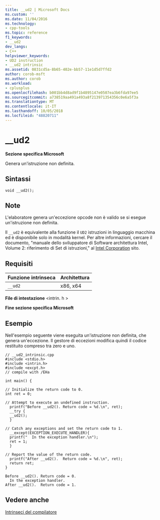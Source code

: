 ```yaml
---
title: __ud2 | Microsoft Docs
ms.custom: ''
ms.date: 11/04/2016
ms.technology:
- cpp-tools
ms.topic: reference
f1_keywords:
- __ud2
dev_langs:
- C++
helpviewer_keywords:
- UD2 instruction
- __ud2 intrinsic
ms.assetid: 0831cd5a-8b65-402e-bb57-11e1d5d7ffd2
author: corob-msft
ms.author: corob
ms.workload:
- cplusplus
ms.openlocfilehash: b001bb4d8ad9f1b4895147e0507ea3b6fda97ee5
ms.sourcegitcommit: a738519aa491a493a8f213971354356c0e6a5f3a
ms.translationtype: MT
ms.contentlocale: it-IT
ms.lasthandoff: 10/05/2018
ms.locfileid: "48820711"
---
```

# <a name="ud2"></a>__ud2

**Sezione specifica Microsoft**

Genera un'istruzione non definita.

## <a name="syntax"></a>Sintassi

```
void __ud2();
```

## <a name="remarks"></a>Note

L'elaboratore genera un'eccezione opcode non è valido se si esegue un'istruzione non definita.

Il `__ud2` è equivalente alla funzione il `UD2` istruzioni in linguaggio macchina ed è disponibile solo in modalità kernel. Per altre informazioni, cercare il documento, "manuale dello sviluppatore di Software architettura Intel, Volume 2: riferimento di Set di istruzioni," al [Intel Corporation](https://software.intel.com/articles/intel-sdm) sito.

## <a name="requirements"></a>Requisiti

|Funzione intrinseca|Architettura|
|---------------|------------------|
|`__ud2`|x86, x64|

**File di intestazione** \<intrin. h >

**Fine sezione specifica Microsoft**

## <a name="example"></a>Esempio

Nell'esempio seguente viene eseguita un'istruzione non definita, che genera un'eccezione. Il gestore di eccezioni modifica quindi il codice restituito compreso tra zero e uno.

```
// __ud2_intrinsic.cpp
#include <stdio.h>
#include <intrin.h>
#include <excpt.h>
// compile with /EHa

int main() {

// Initialize the return code to 0.
int ret = 0;

// Attempt to execute an undefined instruction.
  printf("Before __ud2(). Return code = %d.\n", ret);
  __try {
  __ud2();
  }

// Catch any exceptions and set the return code to 1.
  __except(EXCEPTION_EXECUTE_HANDLER){
  printf("  In the exception handler.\n");
  ret = 1;
  }

// Report the value of the return code.
  printf("After __ud2().  Return code = %d.\n", ret);
  return ret;
}
```

```Output
Before __ud2(). Return code = 0.
  In the exception handler.
After __ud2().  Return code = 1.
```

## <a name="see-also"></a>Vedere anche

[Intrinseci del compilatore](../intrinsics/compiler-intrinsics.md)